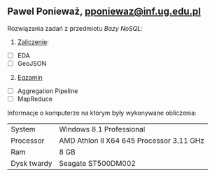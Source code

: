 ## Pawel Ponieważ, pponiewaz@inf.ug.edu.pl

Rozwiązania zadań z przedmiotu *Bazy NoSQL*:

1. [Zaliczenie](zaliczenie.md):
 - [ ] EDA
 - [ ] GeoJSON
2. [Egzamin](egzamin.md)
 - [ ] Aggregation Pipeline
 - [ ] MapReduce

Informacje o komputerze na którym były wykonywane obliczenia:

|    |   |
|----|---|
| System | Windows 8.1 Professional |
| Processor | AMD Athlon II X64 645 Processor 3.11 GHz  |
| Ram | 8 GB  |
| Dysk twardy | Seagate ST500DM002  |
